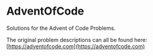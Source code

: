 # AdventOfCode
Solutions for the Advent of Code Problems.

The original problem descriptions can all be found here:
[https://adventofcode.com](https://adventofcode.com)
